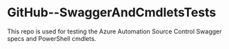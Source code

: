 # GitHub--SwaggerAndCmdletsTests
This repo is used for testing the Azure Automation Source Control Swagger specs and PowerShell cmdlets.
